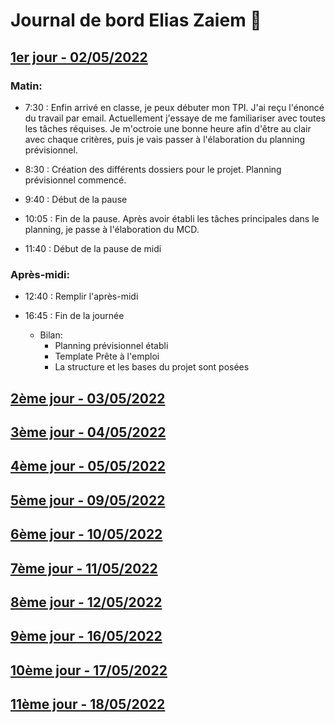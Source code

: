 # Journal de bord Elias Zaiem 📝

## <u>1er jour - 02/05/2022</u>

### Matin:

- 7:30 : Enfin arrivé en classe, je peux débuter mon TPI. J'ai reçu l'énoncé du travail par email. Actuellement j'essaye de me familiariser avec toutes les tâches réquises. Je m'octroie une bonne heure afin d'être au clair avec chaque critères, puis je vais passer à l'élaboration du planning prévisionnel.

- 8:30 : Création des différents dossiers pour le projet. Planning prévisionnel commencé.

- 9:40 : Début de la pause

- 10:05 : Fin de la pause. Après avoir établi les tâches principales dans le planning, je passe à l'élaboration du MCD.

- 11:40 : Début de la pause de midi

### Après-midi:

- 12:40 : Remplir l'après-midi

- 16:45 : Fin de la journée

  - Bilan:
    - Planning prévisionnel établi
    - Template Prête à l'emploi
    - La structure et les bases du projet sont posées


## <u>2ème jour - 03/05/2022</u>
## <u>3ème jour - 04/05/2022</u>
## <u>4ème jour - 05/05/2022</u>
## <u>5ème jour - 09/05/2022</u>
## <u>6ème jour - 10/05/2022</u>
## <u>7ème jour - 11/05/2022</u>
## <u>8ème jour - 12/05/2022</u>
## <u>9ème jour - 16/05/2022</u>
## <u>10ème jour - 17/05/2022</u>
## <u>11ème jour - 18/05/2022</u>
